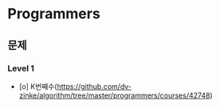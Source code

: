 # Programmers 




## 문제

### Level 1 
- [o] K번째수(https://github.com/dv-zinke/algorithm/tree/master/programmers/courses/42748)
